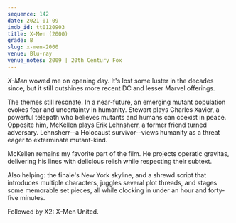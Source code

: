 ```yaml
---
sequence: 142
date: 2021-01-09
imdb_id: tt0120903
title: X-Men (2000)
grade: B
slug: x-men-2000
venue: Blu-ray
venue_notes: 2009 | 20th Century Fox
---
```


_X-Men_ wowed me on opening day. It's lost some luster in the decades since, but it still outshines more recent DC and lesser Marvel offerings.

<!-- end -->

The themes still resonate. In a near-future, an emerging mutant population evokes fear and uncertainty in humanity. Stewart plays Charles Xavier, a powerful telepath who believes mutants and humans can coexist in peace. Opposite him, McKellen plays Erik Lehnsherr, a former friend turned adversary. Lehnsherr--a Holocaust survivor--views humanity as a threat eager to exterminate mutant-kind.

McKellen remains my favorite part of the film. He projects operatic gravitas, delivering his lines with delicious relish while respecting their subtext.

Also helping: the finale's New York skyline, and a shrewd script that introduces multiple characters, juggles several plot threads, and stages some memorable set pieces, all while clocking in under an hour and forty-five minutes.

Followed by <span data-imdb-id="tt0290334">X2: X-Men United</span>.
